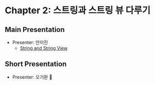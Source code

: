 # Chapter 2: 스트링과 스트링 뷰 다루기

## Main Presentation 

- Presenter: 안미진
  - [String and String View](slides/ch2-string-and-string-view.pdf)

## Short Presentation

- Presenter: 오기환 💸